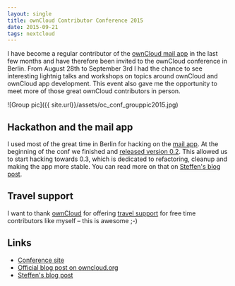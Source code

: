 ```yaml
---
layout: single
title: ownCloud Contributor Conference 2015
date: 2015-09-21
tags: nextcloud
---
```

I have become a regular contributor of the [ownCloud mail app](https://github.com/owncloud/mail) in the last few months and have therefore been invited to the ownCloud conference in Berlin. From August 28th to September 3rd I had the chance to see interesting lightnig talks and workshops on topics around ownCloud and ownCloud app development. This event also gave me the opportunity to meet more of those great ownCloud contributors in person.

![Group pic]({{ site.url}}/assets/oc_conf_grouppic2015.jpg)

## Hackathon and the mail app
I used most of the great time in Berlin for hacking on the [mail app](https://github.com/owncloud/mail). At the beginning of the conf we finished and [released version 0.2](https://apps.owncloud.com/content/show.php/Mail?content=169914). This allowed us to start hacking towards 0.3, which is dedicated to refactoring, cleanup and making the app more stable. You can read more on that on [Steffen's blog post](https://blog.portknox.net/2015/09/the-owncloud-conf-and-mail-app-a-report/).

## Travel support
I want to thank [ownCloud](https://owncloud.org) for offering [travel support](https://mailman.owncloud.org/pipermail/devel/2015-June/001365.html) for free time contributors like myself – this is awesome ;-)

## Links
* [Conference site](https://owncloud.org/conf/)
* [Official blog post on owncloud.org](https://owncloud.org/blog/owncloud-contributor-conference-well-underway/)
* [Steffen's blog post](https://blog.portknox.net/2015/09/the-owncloud-conf-and-mail-app-a-report/)
